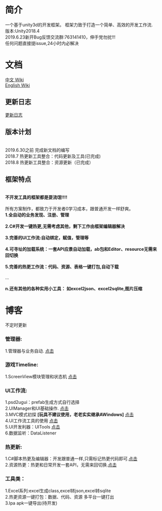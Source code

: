 # 简介
一个基于unity3d的开发框架。
框架力致于打造一个简单、高效的开发工作流.
<br>版本:Unity2018.4
<br>2019.6.23新开Bug反馈交流群:763141410，伸手党勿扰!!!
<br>任何问题直接提issue,24小时内必解决
# 文档
 [中文 Wiki](https://www.yuque.com/naipaopao/eg6gik)
 <br>[English Wiki](http://www.nekosang.com)
## 更新日志
[  更新日志 ](https://github.com/yimengfan/BDFramework.Core/wiki/V0.01-%E6%9B%B4%E6%96%B0%E6%97%A5%E5%BF%97)
## 版本计划
<br> 2019.6.30之前 完成新文档的编写
<br> 2018.7 热更新工具整合：代码更新及工具(已完成)
<br> 2018.8 热更新工具整合：资源更新（已完成）
## 框架特点
  <br>**不开发工具的框架都是耍流氓!!!!**<br>
  <br>所有方案制作，都致力于开发者0学习成本，跟普通开发一样舒爽。
   <br>**1.全自动的业务发现、注册、管理**<br>
   <br>**2.C#开发一键热更,无需考虑其他，剩下工作由框架编辑器解决**<br>
   <br>**3.完善的UI工作流:自动绑定，赋值，管理等**<br>
   <br>**4.可寻址的加载系统：一套API应景自动加载，ab包和Editor、resource无需来回切换**<br>
   <br>**5.完善的热更工作流：代码、资源、表格一键打包,自动下载**<br>
   <br>... <br>
   <br>**n.还有其他的各种实用小工具： 如excel2json、excel2sqlite,图片压缩**<br>
# 博客
不定时更新
### 管理器:
1.管理器与业务自动.            [点击](https://zhuanlan.zhihu.com/p/40751037)
### 游戏Timeline:
1.ScreenView模块管理和状态机   [点击](https://zhuanlan.zhihu.com/p/40755348)
### UI工作流:
1.psd2ugui：prefab生成方式自行选择
<br>2.UIManager和UI基础操作.   [点击](https://zhuanlan.zhihu.com/p/40766519)
<br>3.MVC模式初探  **[玩具不建议使用，老老实实继承AWindows]** [点击](https://zhuanlan.zhihu.com/p/40772076)
<br>4.UI工作流工具的使用        [点击](https://zhuanlan.zhihu.com/p/40941129)
<br>5.UI开发利器：UITools      [点击](https://zhuanlan.zhihu.com/p/41062357)
<br>6.数据监听：DataListener
### 热更新:
1.C#脚本热更及编辑器：开发跟普通一样,只需标记热更代码即可.[点击](https://zhuanlan.zhihu.com/p/41070384)
<br>2.资源热更：热更和日常开发一套API，无需来回切换.[点击](https://zhuanlan.zhihu.com/p/50362920)

### 工具类：
1.Excel系列:excel生成class,excel转json,excel转sqlite
<br>2.热更资源一键打包：数据、代码、资源 多平台一键打出
<br>3.Ipa apk一键导出(待开发)
